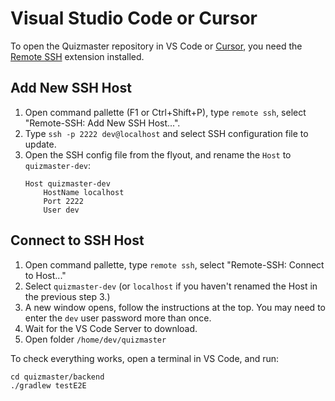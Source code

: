 # Visual Studio Code or Cursor
To open the Quizmaster repository in VS Code or [Cursor](https://www.cursor.com/),
you need the [Remote SSH](https://marketplace.visualstudio.com/items?itemName=ms-vscode-remote.remote-ssh) extension installed.

## Add New SSH Host
1. Open command pallette (F1 or Ctrl+Shift+P), type `remote ssh`, select "Remote-SSH: Add New SSH Host...".
2. Type `ssh -p 2222 dev@localhost` and select SSH configuration file to update.
3. Open the SSH config file from the flyout, and rename the `Host` to `quizmaster-dev`:
    ```
    Host quizmaster-dev
        HostName localhost
        Port 2222
        User dev
    ```

## Connect to SSH Host
1. Open command pallette, type `remote ssh`, select "Remote-SSH: Connect to Host..."
2. Select `quizmaster-dev` (or `localhost` if you haven't renamed the Host in the previous step 3.)
3. A new window opens, follow the instructions at the top. You may need to enter the `dev` user password more than once.
4. Wait for the VS Code Server to download.
5. Open folder `/home/dev/quizmaster`

To check everything works, open a terminal in VS Code, and run:
```
cd quizmaster/backend
./gradlew testE2E
```
